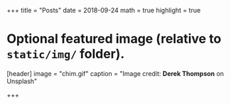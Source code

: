 +++
title = "Posts"
date = 2018-09-24
math = true
highlight = true

# Optional featured image (relative to `static/img/` folder).
[header]
image = "chim.gif"
caption = "Image credit: **Derek Thompson** on Unsplash"

+++
